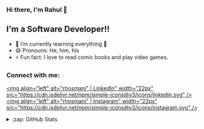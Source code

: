 ### Hi there, I'm Rahul 👋

<!--
**rhosmani/rhosmani** is a ✨ _special_ ✨ repository because its `README.md` (this file) appears on your GitHub profile.

Here are some ideas to get you started:

- 🔭 I’m currently working on ...
- 🌱 I’m currently learning ...
- 👯 I’m looking to collaborate on ...
- 🤔 I’m looking for help with ...
- 💬 Ask me about ...
- 📫 How to reach me: ...
- 😄 Pronouns: ...
- ⚡ Fun fact: ...
-->

## I'm a Software Developer!! 

- 🌱 I’m currently learning everything 🤣
- 😄 Pronouns: He, him, his
- ⚡ Fun fact: I love to read comic books and play video games.

### Connect with me:

[<img align="left" alt="rhosmani" | LinkedIn" width="22px" src="https://cdn.jsdelivr.net/npm/simple-icons@v3/icons/linkedin.svg" />][linkedin]
[<img align="left" alt="rhosmani" | Instagram" width="22px" src="https://cdn.jsdelivr.net/npm/simple-icons@v3/icons/instagram.svg" />][instagram]

<details>
  <summary>:zap: GitHub Stats</summary>

  <img align="left" alt="rhosmani's GitHub Stats" src="https://github-readme-stats.rhosmani.vercel.app/api?username=rhosmani&show_icons=true&hide_border=true" />

</details>

[instagram]: https://instagram.com/rahulhosmani/
[linkedin]: https://linkedin.com/in/rahul-hosmani/

